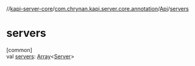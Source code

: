 //[kapi-server-core](../../../index.md)/[com.chrynan.kapi.server.core.annotation](../index.md)/[Api](index.md)/[servers](servers.md)

# servers

[common]\
val [servers](servers.md): [Array](https://kotlinlang.org/api/latest/jvm/stdlib/kotlin/-array/index.html)&lt;[Server](../-server/index.md)&gt;
